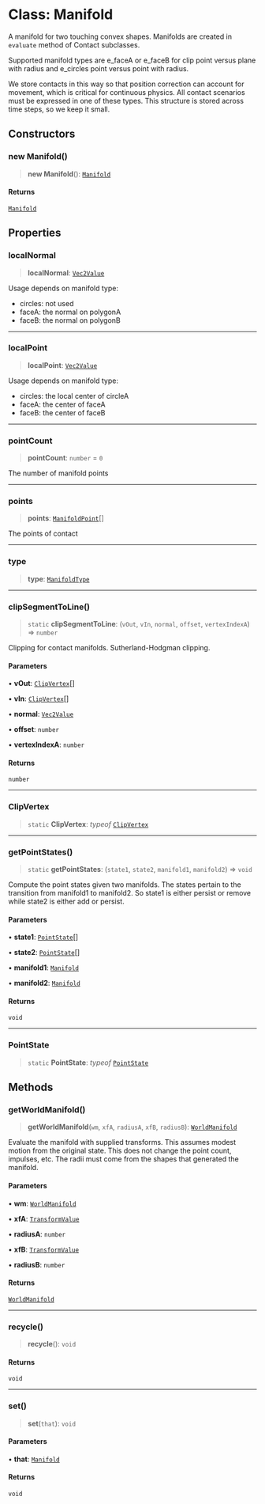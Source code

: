 # Class: Manifold

A manifold for two touching convex shapes. Manifolds are created in `evaluate`
method of Contact subclasses.

Supported manifold types are e_faceA or e_faceB for clip point versus plane
with radius and e_circles point versus point with radius.

We store contacts in this way so that position correction can account for
movement, which is critical for continuous physics. All contact scenarios
must be expressed in one of these types. This structure is stored across time
steps, so we keep it small.

## Constructors

### new Manifold()

> **new Manifold**(): [`Manifold`](/api/classes/Manifold)

#### Returns

[`Manifold`](/api/classes/Manifold)

## Properties

### localNormal

> **localNormal**: [`Vec2Value`](/api/interfaces/Vec2Value)

Usage depends on manifold type:
- circles: not used
- faceA: the normal on polygonA
- faceB: the normal on polygonB

***

### localPoint

> **localPoint**: [`Vec2Value`](/api/interfaces/Vec2Value)

Usage depends on manifold type:
- circles: the local center of circleA
- faceA: the center of faceA
- faceB: the center of faceB

***

### pointCount

> **pointCount**: `number` = `0`

The number of manifold points

***

### points

> **points**: [`ManifoldPoint`](/api/classes/ManifoldPoint)[]

The points of contact

***

### type

> **type**: [`ManifoldType`](/api/enumerations/ManifoldType)

***

### clipSegmentToLine()

> `static` **clipSegmentToLine**: (`vOut`, `vIn`, `normal`, `offset`, `vertexIndexA`) => `number`

Clipping for contact manifolds. Sutherland-Hodgman clipping.

#### Parameters

• **vOut**: [`ClipVertex`](/api/classes/ClipVertex)[]

• **vIn**: [`ClipVertex`](/api/classes/ClipVertex)[]

• **normal**: [`Vec2Value`](/api/interfaces/Vec2Value)

• **offset**: `number`

• **vertexIndexA**: `number`

#### Returns

`number`

***

### ClipVertex

> `static` **ClipVertex**: *typeof* [`ClipVertex`](/api/classes/ClipVertex)

***

### getPointStates()

> `static` **getPointStates**: (`state1`, `state2`, `manifold1`, `manifold2`) => `void`

Compute the point states given two manifolds. The states pertain to the
transition from manifold1 to manifold2. So state1 is either persist or remove
while state2 is either add or persist.

#### Parameters

• **state1**: [`PointState`](/api/enumerations/PointState)[]

• **state2**: [`PointState`](/api/enumerations/PointState)[]

• **manifold1**: [`Manifold`](/api/classes/Manifold)

• **manifold2**: [`Manifold`](/api/classes/Manifold)

#### Returns

`void`

***

### PointState

> `static` **PointState**: *typeof* [`PointState`](/api/enumerations/PointState)

## Methods

### getWorldManifold()

> **getWorldManifold**(`wm`, `xfA`, `radiusA`, `xfB`, `radiusB`): [`WorldManifold`](/api/classes/WorldManifold)

Evaluate the manifold with supplied transforms. This assumes modest motion
from the original state. This does not change the point count, impulses, etc.
The radii must come from the shapes that generated the manifold.

#### Parameters

• **wm**: [`WorldManifold`](/api/classes/WorldManifold)

• **xfA**: [`TransformValue`](/api/type-aliases/TransformValue)

• **radiusA**: `number`

• **xfB**: [`TransformValue`](/api/type-aliases/TransformValue)

• **radiusB**: `number`

#### Returns

[`WorldManifold`](/api/classes/WorldManifold)

***

### recycle()

> **recycle**(): `void`

#### Returns

`void`

***

### set()

> **set**(`that`): `void`

#### Parameters

• **that**: [`Manifold`](/api/classes/Manifold)

#### Returns

`void`
